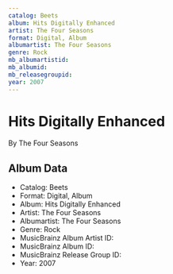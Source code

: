 ```yaml
---
catalog: Beets
album: Hits Digitally Enhanced
artist: The Four Seasons
format: Digital, Album
albumartist: The Four Seasons
genre: Rock
mb_albumartistid: 
mb_albumid: 
mb_releasegroupid: 
year: 2007
---
```


# Hits Digitally Enhanced

By The Four Seasons

## Album Data

- Catalog: Beets
- Format: Digital, Album
- Album: Hits Digitally Enhanced
- Artist: The Four Seasons
- Albumartist: The Four Seasons
- Genre: Rock
- MusicBrainz Album Artist ID: 
- MusicBrainz Album ID: 
- MusicBrainz Release Group ID: 
- Year: 2007

